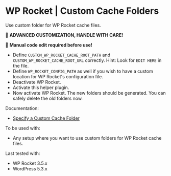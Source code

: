 # WP Rocket | Custom Cache Folders

Use custom folder for WP Rocket cache files. 

🚧 **ADVANCED CUSTOMIZATION, HANDLE WITH CARE!**

📝 **Manual code edit required before use!**

* Define `CUSTOM_WP_ROCKET_CACHE_ROOT_PATH` and `CUSTOM_WP_ROCKET_CACHE_ROOT_URL` correctly. Hint: Look for `EDIT HERE` in the file. 
* Define `WP_ROCKET_CONFIG_PATH` as well if you wish to have a custom location for WP Rocket's configuration file. 
* Deactivate WP Rocket. 
* Activate this helper plugin. 
* Now activate WP Rocket. The new folders should be generated. You can safely delete the old folders now. 

Documentation:
* [Specify a Custom Cache Folder](https://docs.wp-rocket.me/article/1118-specify-a-custom-cache-folder)

To be used with:
* Any setup where you want to use custom folders for WP Rocket cache files. 

Last tested with:
* WP Rocket 3.5.x
* WordPress 5.3.x
